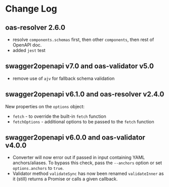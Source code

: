 # Change Log

## oas-resolver 2.6.0

* resolve `components.schemas` first, then other `components`, then rest
  of OpenAPI doc.
* added `jest` test

## swagger2openapi v7.0 and oas-validator v5.0

* remove use of `ajv` for fallback schema validation

## swagger2openapi v6.1.0 and oas-resolver v2.4.0

New properties on the `options` object:

* `fetch` - to override the built-in `fetch` function
* `fetchOptions` - additional options to be passed to the `fetch` function

## swagger2openapi v6.0.0 and oas-validator v4.0.0

* Converter will now error out if passed in input containing YAML anchors/aliases. To bypass this check, pass the `--anchors` option or set `options.anchors` to `true`.
* Validator method `validateSync` has now been renamed `validateInner` as it (still) returns a Promise or calls a given callback.
